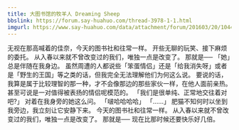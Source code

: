 ```yaml
---
title: 大图书馆的牧羊人 Dreaming Sheep
bbslink: https://forum.say-huahuo.com/thread-3978-1-1.html
imgurl: https://www.say-huahuo.com/data/attachment/forum/201603/20/104459hoap7g3qbn6ga317.jpg
---
```


无视在那高喊着的佳奈，今天的图书社和往常一样。
开些无聊的玩笑、接下麻烦的委托。
从入春以来就不曾改变过的我们，唯独一点是改变了。
那就是──
「她」总是伴随在我身边。
虽然周遭的人都说些「笨蛋情侣」还是「给我消失呀」或者是「野生的王国」等之类的话，但我完全无法理解他们为何这么说。
要说的话，我算是属于比较理智的那一种，才不会像那边的那些家伙一样，在他人面前亲热。
甚至可说是一对值得被表扬的情侣呢模范的。
「我们是很单纯、正常地交往着对吧?」
对着在我身旁的她这么问。
「啵哈哈哈哈」
「……」
肥猫不知何时以坐到我旁边，我立刻让它安静下来。
今天的图书社和往常一样。
从入春以来就不曾改变过的我们，唯独一点是改变了。
那就是──
现在比那时候还要快乐好几倍。<!--more-->
